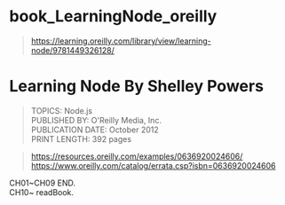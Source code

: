 # book_LearningNode_oreilly

> https://learning.oreilly.com/library/view/learning-node/9781449326128/   

# Learning Node By Shelley Powers  

> TOPICS: Node.js  
> PUBLISHED BY: O'Reilly Media, Inc.  
> PUBLICATION DATE: October 2012  
> PRINT LENGTH: 392 pages  

> https://resources.oreilly.com/examples/0636920024606/  
> https://www.oreilly.com/catalog/errata.csp?isbn=0636920024606  
  
CH01~CH09 END.  
CH10~ readBook. 
